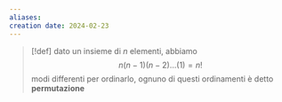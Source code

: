 ```yaml
---
aliases: 
creation date: 2024-02-23
---
```


>[!def]
>dato un insieme di $n$ elementi, abbiamo
>$$n(n-1)(n-2)\dots(1) = n!$$
>modi differenti per ordinarlo, ognuno di questi ordinamenti è detto **permutazione**